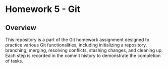 
# Homework 5 - Git

## Overview
This repository is a part of the Git homework assignment designed to practice various Git functionalities, including initializing a repository, branching, merging, resolving conflicts, stashing changes, and cleaning up. Each step is recorded in the commit history to demonstrate the completion of tasks.
